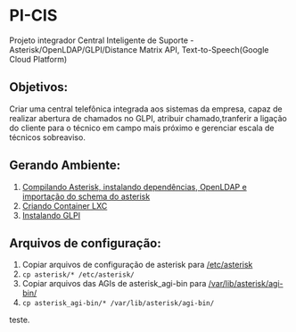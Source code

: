 # PI-CIS
Projeto integrador Central Inteligente de Suporte - Asterisk/OpenLDAP/GLPI/Distance Matrix API, Text-to-Speech(Google Cloud Platform)
## Objetivos:
Criar uma central telefônica integrada aos sistemas da empresa, capaz de realizar abertura de chamados no GLPI, atribuir chamado,tranferir a ligação do cliente para o técnico em campo mais próximo e gerenciar escala de técnicos sobreaviso.
## Gerando Ambiente:
1. [Compilando Asterisk, instalando dependências, OpenLDAP e importação do schema do asterisk](https://github.com/hadtrindade/PI-CIS/blob/master/cria%C3%A7%C3%A3o_do_ambiente/Instala%C3%A7%C3%A3o_do_Asterisk)
1. [Criando Container LXC](https://github.com/hadtrindade/PI-CIS/blob/master/cria%C3%A7%C3%A3o_do_ambiente/Cria%C3%A7%C3%A3o%20do%20ambiente)
1. [Instalando GLPI](https://github.com/hadtrindade/PI-CIS/blob/master/cria%C3%A7%C3%A3o_do_ambiente/Instala%C3%A7%C3%A3o%20e%20configura%C3%A7%C3%A3o%20glpi%20no%20ambiente%20gerado)
## Arquivos de configuração:
1. Copiar arquivos de configuração de asterisk para [/etc/asterisk](https://github.com/hadtrindade/PI-CIS/tree/master/asterisk)
1. `cp asterisk/* /etc/asterisk/`
1. Copiar arquivos das AGIs de asterisk_agi-bin para [/var/lib/asterisk/agi-bin/](https://github.com/hadtrindade/PI-CIS/tree/master/asterisk_agi-bin)
1. `cp asterisk_agi-bin/* /var/lib/asterisk/agi-bin/`


teste.